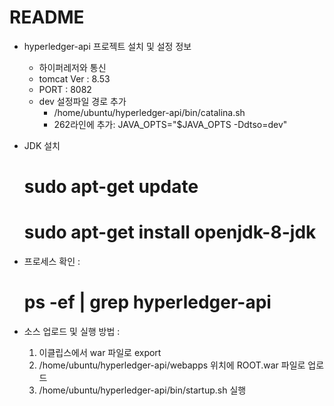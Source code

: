 # README #

* hyperledger-api 프로젝트 설치 및 설정 정보
	- 하이퍼레저와 통신
	- tomcat Ver : 8.53
	- PORT : 8082
	- dev 설정파일 경로 추가 
		- /home/ubuntu/hyperledger-api/bin/catalina.sh
	 	- 262라인에 추가: JAVA_OPTS="$JAVA_OPTS -Ddtso=dev"
	
* JDK 설치
	# sudo apt-get update
	# sudo apt-get install openjdk-8-jdk

* 프로세스 확인 : 
	# ps -ef | grep hyperledger-api

* 소스 업로드 및 실행 방법 : 
	1. 이클립스에서 war 파일로 export
	2. /home/ubuntu/hyperledger-api/webapps 위치에 ROOT.war 파일로 업로드
	3. /home/ubuntu/hyperledger-api/bin/startup.sh 실행
